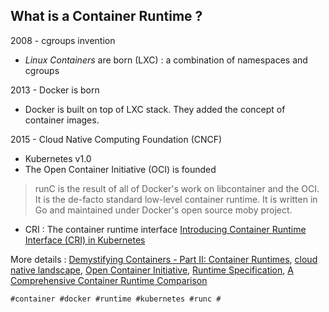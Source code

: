 ## What is a Container Runtime ?

2008 - cgroups invention
* *Linux Containers* are born (LXC) : a combination of namespaces and cgroups

2013 - Docker is born
* Docker is built on top of LXC stack. They added the concept of container images.

2015 - Cloud Native Computing Foundation (CNCF)
* Kubernetes v1.0
* The Open Container Initiative (OCI) is founded


> runC is the result of all of Docker's work on libcontainer and the OCI. It is the de-facto standard low-level container runtime. It is written in Go and maintained under Docker's open source moby project.

* CRI : The container runtime interface [Introducing Container Runtime Interface (CRI) in Kubernetes
](https://kubernetes.io/blog/2016/12/container-runtime-interface-cri-in-kubernetes/)

More details : [Demystifying Containers - Part II: Container Runtimes](https://medium.com/@saschagrunert/demystifying-containers-part-ii-container-runtimes-e363aa378f25), [cloud native landscape](https://landscape.cncf.io/serverless), [Open Container Initiative](https://opencontainers.org/about/overview/), [Runtime Specification](https://github.com/opencontainers/runtime-spec), [A Comprehensive Container Runtime Comparison](https://www.capitalone.com/tech/cloud/container-runtime/)

    #container #docker #runtime #kubernetes #runc #
